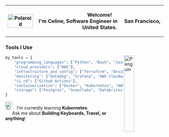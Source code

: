 <table>
<tr>
<th align="center">
<img src="https://github.com/limcel/limcel/assets/28526018/a881e8ce-7141-4343-bfee-b06028f351e8" href="https://github.com/limcel" alt="Polaroid" width="100%" height="80%"/>
</th>
<th align="center">
<p>Welcome! </br> I'm Celine, Software Engineer in <img src="https://github.com/limcel/limcel/assets/28526018/11ce194e-93dc-43d3-95cc-2351a67f521e" width="13"/> <b>San Francisco, United States</b>. </p>
</th>
</table>

<h3>Tools I Use</h3>
<img align="right" src="https://github.com/limcel/limcel/assets/28526018/3a1b6ab2-c429-44fb-a51a-f0a32840809c" alt="Penguin" width="25%" />

```python
my_tools = {
    "programming_languages": ["Python", "Bash", "JavaScript", "Go", "Solidity"],
    "cloud_providers": ["AWS"],
    "infrastructure_and_config": ["Terraform", "Ansible"],
    "monitoring": ["Datadog", "Grafana", "AWS Cloudwatch"],
    "ci_cd": ["Github Actions"],
    "containerization": ["Docker", "Kubernetes", "AWS ECR"],
    "storage": ["Postgres", "Snowflake", "Databricks"]
}
```

<img alt="GIF" src="https://github.com/limcel/limcel/assets/28526018/7b63df04-a353-412a-9bc2-be0c3da7cc2c" width="25" /> &nbsp; I’m currently learning **Kubernetes**. <br>
<img src="https://github.com/limcel/limcel/assets/28526018/d6873050-8c7b-487d-bde0-d5d12052b986" width="10" />&nbsp;&nbsp; Ask me about **Building Keyboards, Travel, or anything**! <br>


<!--
**limcel/limcel** is a ✨ _special_ ✨ repository because its `README.md` (this file) appears on your GitHub profile.

Here are some ideas to get you started:

- 🔭 I’m currently working on ...
- 🌱 I’m currently learning ...
- 👯 I’m looking to collaborate on ...
- 🤔 I’m looking for help with ...
- 💬 Ask me about ...
- 📫 How to reach me: ...
- 😄 Pronouns: ...
- ⚡ Fun fact: ...
-->
